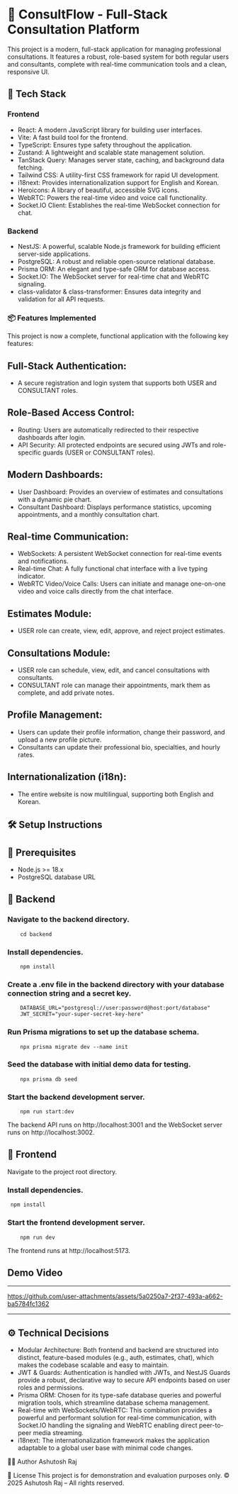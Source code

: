 
# 📘 ConsultFlow - Full-Stack Consultation Platform
This project is a modern, full-stack application for managing professional consultations. It features a robust, role-based system for both regular users and consultants, complete with real-time communication tools and a clean, responsive UI.

## 🔧 Tech Stack

### Frontend
- React: A modern JavaScript library for building user interfaces.
- Vite: A fast build tool for the frontend.
- TypeScript: Ensures type safety throughout the application.
- Zustand: A lightweight and scalable state management solution.
- TanStack Query: Manages server state, caching, and background data fetching.
- Tailwind CSS: A utility-first CSS framework for rapid UI development.
- i18next: Provides internationalization support for English and Korean.
- Heroicons: A library of beautiful, accessible SVG icons.
- WebRTC: Powers the real-time video and voice call functionality.
- Socket.IO Client: Establishes the real-time WebSocket connection for chat.

### Backend
- NestJS: A powerful, scalable Node.js framework for building efficient server-side applications.
- PostgreSQL: A robust and reliable open-source relational database.
- Prisma ORM: An elegant and type-safe ORM for database access.
- Socket.IO: The WebSocket server for real-time chat and WebRTC signaling.
- class-validator & class-transformer: Ensures data integrity and validation for all API requests.

### 📦 Features Implemented

This project is now a complete, functional application with the following key features:

## Full-Stack Authentication:
- A secure registration and login system that supports both USER and CONSULTANT roles.

## Role-Based Access Control:
- Routing: Users are automatically redirected to their respective dashboards after login.
- API Security: All protected endpoints are secured using JWTs and role-specific guards (USER or CONSULTANT roles).

## Modern Dashboards:
- User Dashboard: Provides an overview of estimates and consultations with a dynamic pie chart.
- Consultant Dashboard: Displays performance statistics, upcoming appointments, and a monthly consultation chart.

## Real-time Communication:
- WebSockets: A persistent WebSocket connection for real-time events and notifications.
- Real-time Chat: A fully functional chat interface with a live typing indicator.
- WebRTC Video/Voice Calls: Users can initiate and manage one-on-one video and voice calls directly from the chat interface.

## Estimates Module:
- USER role can create, view, edit, approve, and reject project estimates.

## Consultations Module:
- USER role can schedule, view, edit, and cancel consultations with consultants.
- CONSULTANT role can manage their appointments, mark them as complete, and add private notes.

## Profile Management:
- Users can update their profile information, change their password, and upload a new profile picture.
- Consultants can update their professional bio, specialties, and hourly rates.

## Internationalization (i18n):
- The entire website is now multilingual, supporting both English and Korean.

## 🛠️ Setup Instructions

## 🔹 Prerequisites
- Node.js >= 18.x
- PostgreSQL database URL

## 🔹 Backend

### Navigate to the backend directory.
```
    cd backend
```

### Install dependencies.
```
    npm install
```
### Create a .env file in the backend directory with your database connection string and a secret key.
```
    DATABASE_URL="postgresql://user:password@host:port/database"
    JWT_SECRET="your-super-secret-key-here"
```
### Run Prisma migrations to set up the database schema.
```
    npx prisma migrate dev --name init
```
### Seed the database with initial demo data for testing.
```
    npx prisma db seed
```
### Start the backend development server.
```
    npm run start:dev
```
 The backend API runs on http://localhost:3001 and the WebSocket server runs on http://localhost:3002.

## 🔹 Frontend

Navigate to the project root directory.

### Install dependencies.

   ``` npm install```

### Start the frontend development server.
```
    npm run dev
```
The frontend runs at http://localhost:5173.
## Demo Video
---------

https://github.com/user-attachments/assets/5a0250a7-2f37-493a-a662-ba5784fc1362

---------
## ⚙️ Technical Decisions

- Modular Architecture: Both frontend and backend are structured into distinct, feature-based modules (e.g., auth, estimates, chat), which makes the codebase scalable and easy to maintain.
- JWT & Guards: Authentication is handled with JWTs, and NestJS Guards provide a robust, declarative way to secure API endpoints based on user roles and permissions.
- Prisma ORM: Chosen for its type-safe database queries and powerful migration tools, which streamline database schema management.
- Real-time with WebSockets/WebRTC: This combination provides a powerful and performant solution for real-time communication, with Socket.IO handling the signaling and WebRTC enabling direct peer-to-peer media streaming.
- i18next: The internationalization framework makes the application adaptable to a global user base with minimal code changes.

👨‍💻 Author
Ashutosh Raj

📄 License
This project is for demonstration and evaluation purposes only.
© 2025 Ashutosh Raj – All rights reserved.

